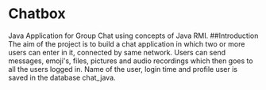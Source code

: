 # Chatbox
Java Application for Group Chat using concepts of Java RMI.
##Introduction
The aim of the project is to build a chat application in which two or more users can enter in it, connected by same network. Users can send messages, emoji's, files, pictures and audio recordings which then goes to all the users logged in. Name of the user, login time and profile user is saved in the database chat_java.
